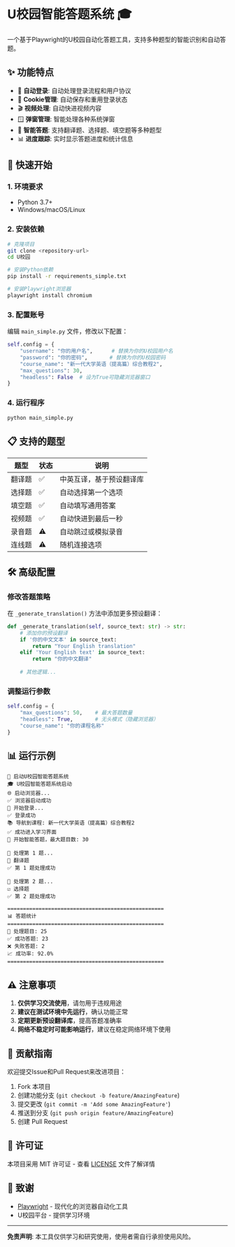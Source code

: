 # U校园智能答题系统 🎓

一个基于Playwright的U校园自动化答题工具，支持多种题型的智能识别和自动答题。

## ✨ 功能特点

- 🔐 **自动登录**: 自动处理登录流程和用户协议
- 🍪 **Cookie管理**: 自动保存和重用登录状态
- 🎬 **视频处理**: 自动快进视频内容
- 🪟 **弹窗管理**: 智能处理各种系统弹窗
- 🤖 **智能答题**: 支持翻译题、选择题、填空题等多种题型
- 📊 **进度跟踪**: 实时显示答题进度和统计信息

## 🚀 快速开始

### 1. 环境要求

- Python 3.7+
- Windows/macOS/Linux

### 2. 安装依赖

```bash
# 克隆项目
git clone <repository-url>
cd U校园

# 安装Python依赖
pip install -r requirements_simple.txt

# 安装Playwright浏览器
playwright install chromium
```

### 3. 配置账号

编辑 `main_simple.py` 文件，修改以下配置：

```python
self.config = {
    "username": "你的用户名",      # 替换为你的U校园用户名
    "password": "你的密码",       # 替换为你的U校园密码
    "course_name": "新一代大学英语（提高篇）综合教程2",
    "max_questions": 30,
    "headless": False  # 设为True可隐藏浏览器窗口
}
```

### 4. 运行程序

```bash
python main_simple.py
```

## 📋 支持的题型

| 题型 | 状态 | 说明 |
|------|------|------|
| 翻译题 | ✅ | 中英互译，基于预设翻译库 |
| 选择题 | ✅ | 自动选择第一个选项 |
| 填空题 | ✅ | 自动填写通用答案 |
| 视频题 | ✅ | 自动快进到最后一秒 |
| 录音题 | ⚠️ | 自动跳过或模拟录音 |
| 连线题 | ⚠️ | 随机连接选项 |

## 🛠️ 高级配置

### 修改答题策略

在 `_generate_translation()` 方法中添加更多预设翻译：

```python
def _generate_translation(self, source_text: str) -> str:
    # 添加你的预设翻译
    if '你的中文文本' in source_text:
        return "Your English translation"
    elif 'Your English text' in source_text:
        return "你的中文翻译"
    
    # 其他逻辑...
```

### 调整运行参数

```python
self.config = {
    "max_questions": 50,    # 最大答题数量
    "headless": True,       # 无头模式（隐藏浏览器）
    "course_name": "你的课程名称"
}
```

## 📊 运行示例

```
🚀 启动U校园智能答题系统
🎓 U校园智能答题系统启动
🌐 启动浏览器...
✅ 浏览器启动成功
🔐 开始登录...
✅ 登录成功
📚 导航到课程: 新一代大学英语（提高篇）综合教程2
✅ 成功进入学习界面
🤖 开始智能答题，最大题目数: 30

📝 处理第 1 题...
📝 翻译题
✅ 第 1 题处理成功

📝 处理第 2 题...
☑️ 选择题
✅ 第 2 题处理成功

==================================================
📊 答题统计
==================================================
📝 处理题目: 25
✅ 成功答题: 23
❌ 失败答题: 2
📈 成功率: 92.0%
==================================================
```

## ⚠️ 注意事项

1. **仅供学习交流使用**，请勿用于违规用途
2. **建议在测试环境中先运行**，确认功能正常
3. **定期更新预设翻译库**，提高答题准确率
4. **网络不稳定时可能影响运行**，建议在稳定网络环境下使用

## 🤝 贡献指南

欢迎提交Issue和Pull Request来改进项目：

1. Fork 本项目
2. 创建功能分支 (`git checkout -b feature/AmazingFeature`)
3. 提交更改 (`git commit -m 'Add some AmazingFeature'`)
4. 推送到分支 (`git push origin feature/AmazingFeature`)
5. 创建 Pull Request

## 📄 许可证

本项目采用 MIT 许可证 - 查看 [LICENSE](LICENSE) 文件了解详情

## 🙏 致谢

- [Playwright](https://playwright.dev/) - 现代化的浏览器自动化工具
- U校园平台 - 提供学习环境

---

**免责声明**: 本工具仅供学习和研究使用，使用者需自行承担使用风险。
